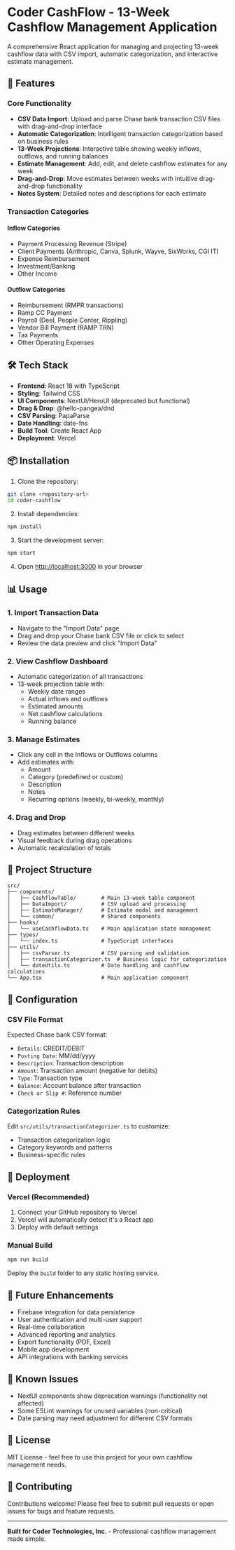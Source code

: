 # Coder CashFlow - 13-Week Cashflow Management Application

A comprehensive React application for managing and projecting 13-week cashflow data with CSV import, automatic categorization, and interactive estimate management.

## 🚀 Features

### Core Functionality
- **CSV Data Import**: Upload and parse Chase bank transaction CSV files with drag-and-drop interface
- **Automatic Categorization**: Intelligent transaction categorization based on business rules
- **13-Week Projections**: Interactive table showing weekly inflows, outflows, and running balances
- **Estimate Management**: Add, edit, and delete cashflow estimates for any week
- **Drag-and-Drop**: Move estimates between weeks with intuitive drag-and-drop functionality
- **Notes System**: Detailed notes and descriptions for each estimate

### Transaction Categories

#### Inflow Categories
- Payment Processing Revenue (Stripe)
- Client Payments (Anthropic, Canva, Splunk, Wayve, SixWorks, CGI IT)
- Expense Reimbursement
- Investment/Banking
- Other Income

#### Outflow Categories  
- Reimbursement (RMPR transactions)
- Ramp CC Payment
- Payroll (Deel, People Center, Rippling)
- Vendor Bill Payment (RAMP TRN)
- Tax Payments
- Other Operating Expenses

## 🛠️ Tech Stack

- **Frontend**: React 18 with TypeScript
- **Styling**: Tailwind CSS
- **UI Components**: NextUI/HeroUI (deprecated but functional)
- **Drag & Drop**: @hello-pangea/dnd
- **CSV Parsing**: PapaParse
- **Date Handling**: date-fns
- **Build Tool**: Create React App
- **Deployment**: Vercel

## 📦 Installation

1. Clone the repository:
```bash
git clone <repository-url>
cd coder-cashflow
```

2. Install dependencies:
```bash
npm install
```

3. Start the development server:
```bash
npm start
```

4. Open [http://localhost:3000](http://localhost:3000) in your browser

## 📊 Usage

### 1. Import Transaction Data
- Navigate to the "Import Data" page
- Drag and drop your Chase bank CSV file or click to select
- Review the data preview and click "Import Data"

### 2. View Cashflow Dashboard
- Automatic categorization of all transactions
- 13-week projection table with:
  - Weekly date ranges
  - Actual inflows and outflows
  - Estimated amounts
  - Net cashflow calculations
  - Running balance

### 3. Manage Estimates
- Click any cell in the Inflows or Outflows columns
- Add estimates with:
  - Amount
  - Category (predefined or custom)
  - Description
  - Notes
  - Recurring options (weekly, bi-weekly, monthly)

### 4. Drag and Drop
- Drag estimates between different weeks
- Visual feedback during drag operations
- Automatic recalculation of totals

## 📁 Project Structure

```
src/
├── components/
│   ├── CashflowTable/        # Main 13-week table component
│   ├── DataImport/           # CSV upload and processing
│   ├── EstimateManager/      # Estimate modal and management
│   └── common/               # Shared components
├── hooks/
│   └── useCashflowData.ts    # Main application state management
├── types/
│   └── index.ts              # TypeScript interfaces
├── utils/
│   ├── csvParser.ts          # CSV parsing and validation
│   ├── transactionCategorizer.ts  # Business logic for categorization
│   └── dateUtils.ts          # Date handling and cashflow calculations
└── App.tsx                   # Main application component
```

## 🔧 Configuration

### CSV File Format
Expected Chase bank CSV format:
- `Details`: CREDIT/DEBIT
- `Posting Date`: MM/dd/yyyy
- `Description`: Transaction description
- `Amount`: Transaction amount (negative for debits)
- `Type`: Transaction type
- `Balance`: Account balance after transaction
- `Check or Slip #`: Reference number

### Categorization Rules
Edit `src/utils/transactionCategorizer.ts` to customize:
- Transaction categorization logic
- Category keywords and patterns
- Business-specific rules

## 🚀 Deployment

### Vercel (Recommended)
1. Connect your GitHub repository to Vercel
2. Vercel will automatically detect it's a React app
3. Deploy with default settings

### Manual Build
```bash
npm run build
```
Deploy the `build` folder to any static hosting service.

## 🔮 Future Enhancements

- Firebase integration for data persistence
- User authentication and multi-user support
- Real-time collaboration
- Advanced reporting and analytics
- Export functionality (PDF, Excel)
- Mobile app development
- API integrations with banking services

## 🐛 Known Issues

- NextUI components show deprecation warnings (functionality not affected)
- Some ESLint warnings for unused variables (non-critical)
- Date parsing may need adjustment for different CSV formats

## 📄 License

MIT License - feel free to use this project for your own cashflow management needs.

## 🤝 Contributing

Contributions welcome! Please feel free to submit pull requests or open issues for bugs and feature requests.

---

**Built for Coder Technologies, Inc.** - Professional cashflow management made simple.